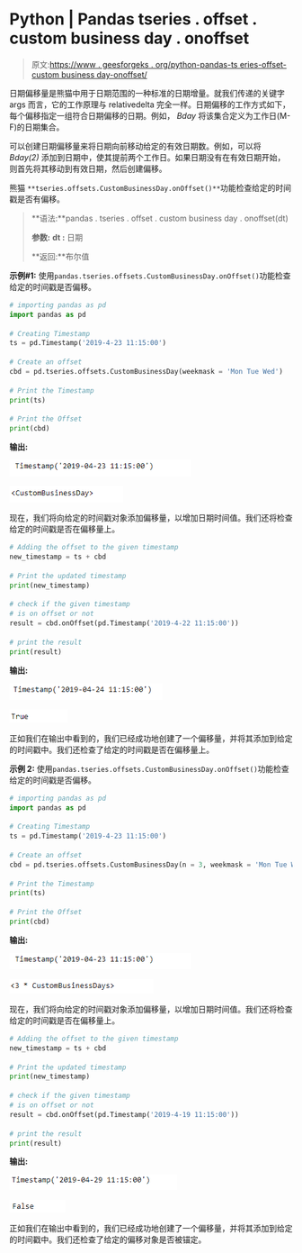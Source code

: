 # Python | Pandas tseries . offset . custom business day . onoffset

> 原文:[https://www . geesforgeks . org/python-pandas-ts eries-offset-custom business day-onoffset/](https://www.geeksforgeeks.org/python-pandas-tseries-offsets-custombusinessday-onoffset/)

日期偏移量是熊猫中用于日期范围的一种标准的日期增量。就我们传递的关键字 args 而言，它的工作原理与 relativedelta 完全一样。日期偏移的工作方式如下，每个偏移指定一组符合日期偏移的日期。例如， *Bday* 将该集合定义为工作日(M-F)的日期集合。

可以创建日期偏移量来将日期向前移动给定的有效日期数。例如，可以将 *Bday(2)* 添加到日期中，使其提前两个工作日。如果日期没有在有效日期开始，则首先将其移动到有效日期，然后创建偏移。

熊猫 `**tseries.offsets.CustomBusinessDay.onOffset()**`功能检查给定的时间戳是否有偏移。

> **语法:**pandas . tseries . offset . custom business day . onoffset(dt)
> 
> **参数:**
> **dt :** 日期
> 
> **返回:**布尔值

**示例#1:** 使用`pandas.tseries.offsets.CustomBusinessDay.onOffset()`功能检查给定的时间戳是否偏移。

```py
# importing pandas as pd
import pandas as pd

# Creating Timestamp
ts = pd.Timestamp('2019-4-23 11:15:00')

# Create an offset
cbd = pd.tseries.offsets.CustomBusinessDay(weekmask = 'Mon Tue Wed')

# Print the Timestamp
print(ts)

# Print the Offset
print(cbd)
```

**输出:**

![](img/e0dfb84ec590773846b3cb253771ae92.png)

![](img/e4d25fefe80b4e002628a48cfe74d635.png)

现在，我们将向给定的时间戳对象添加偏移量，以增加日期时间值。我们还将检查给定的时间戳是否在偏移量上。

```py
# Adding the offset to the given timestamp
new_timestamp = ts + cbd

# Print the updated timestamp
print(new_timestamp)

# check if the given timestamp
# is on offset or not
result = cbd.onOffset(pd.Timestamp('2019-4-22 11:15:00'))

# print the result
print(result)
```

**输出:**

![](img/678b87bf35f5af7eef3a4778610a7ac4.png)

![](img/eec6de4fc796049a5aa908b41565a5b7.png)

正如我们在输出中看到的，我们已经成功地创建了一个偏移量，并将其添加到给定的时间戳中。我们还检查了给定的时间戳是否在偏移量上。

**示例 2:** 使用`pandas.tseries.offsets.CustomBusinessDay.onOffset()`功能检查给定的时间戳是否偏移。

```py
# importing pandas as pd
import pandas as pd

# Creating Timestamp
ts = pd.Timestamp('2019-4-23 11:15:00')

# Create an offset
cbd = pd.tseries.offsets.CustomBusinessDay(n = 3, weekmask = 'Mon Tue Wed Thu')

# Print the Timestamp
print(ts)

# Print the Offset
print(cbd)
```

**输出:**

![](img/e0dfb84ec590773846b3cb253771ae92.png)

![](img/16f0fd2f37fad9429a47343fb3b578d0.png)

现在，我们将向给定的时间戳对象添加偏移量，以增加日期时间值。我们还将检查给定的时间戳是否在偏移量上。

```py
# Adding the offset to the given timestamp
new_timestamp = ts + cbd

# Print the updated timestamp
print(new_timestamp)

# check if the given timestamp
# is on offset or not
result = cbd.onOffset(pd.Timestamp('2019-4-19 11:15:00'))

# print the result
print(result)
```

**输出:**

![](img/1ad8a9e1b9ad28012d5010124bc691b4.png)

![](img/c3435292e565e3e83d3756addbe17802.png)

正如我们在输出中看到的，我们已经成功地创建了一个偏移量，并将其添加到给定的时间戳中。我们还检查了给定的偏移对象是否被锚定。